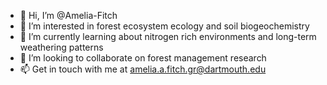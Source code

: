 - 👋 Hi, I’m @Amelia-Fitch
- 👀 I’m interested in forest ecosystem ecology and soil biogeochemistry
- 🌱 I’m currently learning about nitrogen rich environments and long-term weathering patterns
- 💞️ I’m looking to collaborate on forest management research 
- 📫 Get in touch with me at amelia.a.fitch.gr@dartmouth.edu

<!---
Amelia-Fitch/Amelia-Fitch is a ✨ special ✨ repository because its `README.md` (this file) appears on your GitHub profile.
You can click the Preview link to take a look at your changes.
--->

